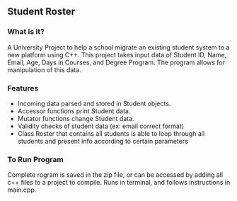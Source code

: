## Student Roster

### What is it?
A University Project to help a school migrate an existing student system to a new platform using C++. This project takes input data of Student ID, Name, Email, Age, Days in Courses, and Degree Program. The program allows for manipulation of this data.

### Features
- Incoming data parsed and stored in Student objects.
- Accessor functions print Student data.
- Mutator functions change Student data.
- Validity checks of student data (ex: email correct format)
- Class Roster that contains all students is able to loop through all students and present info according to certain parameters

### To Run Program
Complete rogram is saved in the zip file, or can be accessed by adding all c++ files to a project to compile. Runs in terminal, and follows instructions in main.cpp.
